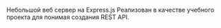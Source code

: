 Небольшой веб сервер на Express.js Реализован в качестве учебного проекта для понимая создания REST API. 
